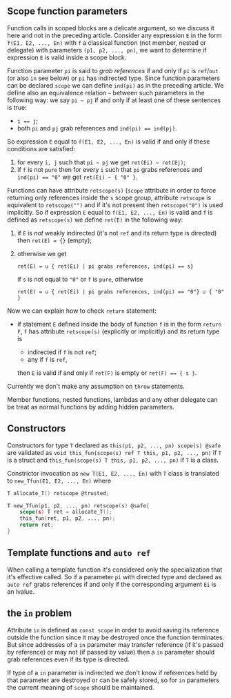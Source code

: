 ## Scope function parameters
Function calls in scoped blocks are a delicate argument, so we discuss it here and not in the preceding article. Consider any expression `E` in the form `f(E1, E2, ..., En)` with `f` a classical function (not member, nested or delegate) with parameters `(p1, p2, ..., pn)`, we want to determine if expression `E` is valid inside a scope block.

Function parameter `pi` is said to *grab references* if and only if `pi` is `ref`/`out` (or also `in` see below) or `pi` has indirected type. Since function parameters can be declared `scope` we can define `ind(pi)` as in the preceding article. We define also an equivalence relation `~` between such parameters in the following way: we say `pi ~ pj` if and only if at least one of these sentences is true:
- `i == j`;
- both `pi` and `pj` grab references and `ind(pi) == ind(pj)`.

So expression `E` equal to `f(E1, E2, ..., En)` is valid if and only if these conditions are satisfied:
1. for every `i, j` such that `pi ~ pj` we get `ret(Ei) ~ ret(Ej)`;
2. if `f` is not `pure` then for every `i` such that `pi` grabs references and `ind(pi) == "0"` we get `ret(Ei) ~ { "0" }`. 

Functions can have attribute `retscope(s)` (`scope` attribute  in order to force returning only references inside the `s` scope group, attribute `retscope` is equivalent to `retscope("")` and if it's not present then `retscope("0")` is used implicitly. So if expression `E` equal to `f(E1, E2, ..., En)` is valid and `f` is defined as `retscope(s)` we define `ret(E)` in the following way: 
1. if `E` is *not* weakly indirected (it's not `ref` and its return type is directed) then `ret(E) = {}` (empty);
2. otherwise we get

    ````
    ret(E) = ∪ { ret(Ei) | pi grabs references, ind(pi) == s}
    ````
    
    if `s` is not equal to `"0"` or `f` is `pure`, otherwise
    
    ````
    ret(E) = ∪ { ret(Ei) | pi grabs references, ind(pi) == "0"} ∪ { "0" }
    ````


Now we can explain how to check `return` statement:

- if statement `E` defined inside the body of function `f` is in the form `return F`, `f` has attribute `retscope(s)` (explicitly or implicitly) and its return type is

    - indirected if `f` is not `ref`;
    - any if `f` is `ref`,
 
  then `E` is valid if and only if `ret(F)` is empty or `ret(F) == { s }`.

Currently we don't make any assumption on `throw` statements.

Member functions, nested functions, lambdas and any other delegate can be treat as normal functions by adding hidden parameters.

## Constructors
Constructors for type `T` declared as `this(p1, p2, ..., pn) scope(s) @safe` are validated as `void this_fun(scope(s) ref T this, p1, p2, ..., pn)` if `T` is a struct and `this_fun(scope(s) T this, p1, p2, ..., pn)` if `T` is a class.

Constrictor invocation as `new T(E1, E2, ..., En)` with `T` class is translated to `new_Tfun(E1, E2, ..., En)` where
````d
T allocate_T() retscope @trusted;

T new_Tfun(p1, p2, ..., pn) retscope(s) @safe{
    scope(s) T ret = allocate_T();
    this_fun(ret, p1, p2, ..., pn);
    return ret;
}
````

## Template functions and `auto ref`
When calling a template function it's considered only the specialization that it's effective called. So if a parameter `pi` with directed type and declared as `auto ref` grabs references if and only if the corresponding argument `Ei` is an lvalue.

## the `in` problem
Attribute `in` is defined as `const scope` in order to avoid saving its reference outside the function since it may be destroyed once the function terminates. But since addresses of a `in` parameter may transfer reference (if it's passed by reference) or may not (if passed by value) then a `in` parameter should grab references even if its type is directed.

If type of a `in` parameter is indirected we don't know if references held by that parameter are destroyed or can be safely stored, so for `in` parameters the current meaning of `scope` should be maintained.
